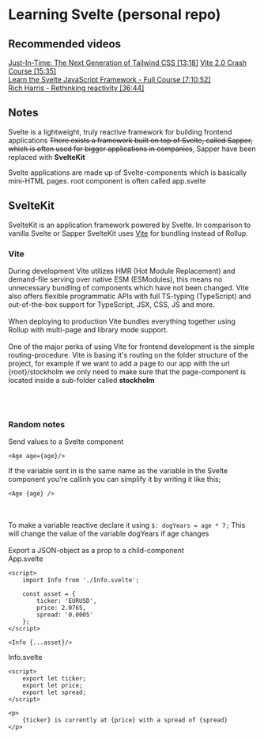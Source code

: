 # Learning Svelte (personal repo)

## Recommended videos
[Just-In-Time: The Next Generation of Tailwind CSS [13:18]](https://www.youtube.com/watch?v=3O_3X7InOw8)
[Vite 2.0 Crash Course [15:35]](https://www.youtube.com/watch?v=LQQ3CR2JTX8)<br>
[Learn the Svelte JavaScript Framework - Full Course [7:10:52]](https://www.youtube.com/watch?v=ujbE0mzX-CU&t=3756s)<br>
[Rich Harris - Rethinking reactivity [36:44]](https://www.youtube.com/watch?v=AdNJ3fydeao)<br>

## Notes
Svelte is a lightweight, truly reactive framework for building frontend applications
~~There exists a framework built on top of Svelte, called Sapper, which is often used for bigger applications in companies~~, Sapper have been replaced with <b>SvelteKit</b>

Svelte applications are made up of Svelte-components which is basically mini-HTML pages.
root component is often called app.svelte  

## SvelteKit
SvelteKit is an application framework powered by Svelte. In comparison to vanilla Svelte or Sapper SvelteKit uses [Vite](https://vitejs.dev/) for bundling instead of Rollup. 
### Vite
During development Vite utilizes HMR (Hot Module Replacement) and demand-file serving over native ESM (ESModules), this means no unnecessary bundling of components which have not been changed. Vite also offers flexible programmatic APIs with full TS-typing (TypeScript) and out-of-the-box support for TypeScript, JSX, CSS, JS and more.
<br><br>
When deploying to production Vite bundles everything together using Rollup with multi-page and library mode support.
<br><br>
One of the major perks of using Vite for frontend development is the simple routing-procedure. Vite is basing it's routing on the folder structure of the project, for example if we want to add a page to our app with the url {root}/stockholm we only need to make sure that the page-component is located inside a sub-folder called <b>stockholm</b>

<br><br>  
### Random notes
Send values to a Svelte component
```
<Age age={age}/>
```
If the variable sent in is the same name as the variable in the Svelte component you're callinh you can simplify it by writing it like this;
```
<Age {age} />
```  
<br><br>
To make a variable reactive declare it using ``` $: dogYears = age * 7; ```
This will change the value of the variable dogYears if age changes
<br><br>
Export a JSON-object as a prop to a child-component  
App.svelte
```
<script>
	import Info from './Info.svelte';

	const asset = {
		ticker: 'EURUSD',
		price: 2.0765,
		spread: '0.0005'
	};
</script>

<Info {...asset}/>
```  
Info.svelte
```
<script>
	export let ticker;
	export let price;
	export let spread;
</script>

<p>
	{ticker} is currently at {price} with a spread of {spread}
</p>
```